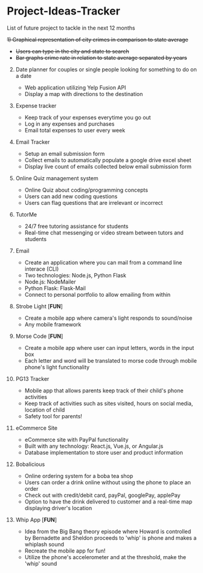 # Project-Ideas-Tracker
List of future project to tackle in the next 12 months

~~1) Graphical representation of city crimes in comparison to state average~~
   * ~~Users can type in the city and state to search~~
   * ~~Bar graphs crime rate in relation to state average separated by years~~   

2) Date planner for couples or single people looking for something to do on a date
   * Web application utilizing Yelp Fusion API
   * Display a map with directions to the destination
  
3) Expense tracker
   * Keep track of your expenses everytime you go out
   * Log in any expenses and purchases
   * Email total expenses to user every week
   
4) Email Tracker
   * Setup an email submission form
   * Collect emails to automatically populate a google drive excel sheet
   * Display live count of emails collected below email submission form
   
5) Online Quiz management system
   * Online Quiz about coding/programming concepts
   * Users can add new coding questions
   * Users can flag questions that are irrelevant or incorrect
   
6) TutorMe
   * 24/7 free tutoring assistance for students
   * Real-time chat messenging or video stream between tutors and students
   
7) Email
   * Create an application where you can mail from a command line interace (CLI)
   * Two technologies: Node.js, Python Flask
   * Node.js: NodeMailer
   * Python Flask: Flask-Mail
   * Connect to personal portfolio to allow emailing from within
   
8) Strobe Light [**FUN**]
   * Create a mobile app where camera's light responds to sound/noise
   * Any mobile framework

9) Morse Code [**FUN**]
   * Create a mobile app where user can input letters, words in the input box
   * Each letter and word will be translated to morse code through mobile phone's light functionality

10) PG13 Tracker
    * Mobile app that allows parents keep track of their child's phone activities
    * Keep track of activities such as sites visited, hours on social media, location of child
    * Safety tool for parents!

11) eCommerce Site
    * eCommerce site with PayPal functionality
    * Built with any technology: React.js, Vue.js, or Angular.js
    * Database implementation to store user and product information

12) Bobalicious
    * Online ordering system for a boba tea shop
    * Users can order a drink online without using the phone to place an order
    * Check out with credit/debit card, payPal, googlePay, applePay
    * Option to have the drink delivered to customer and a real-time map displaying driver's location

13) Whip App [**FUN**]
    * Idea from the Big Bang theory episode where Howard is controlled by Bernadette and Sheldon proceeds to 'whip' is phone and makes a whiplash sound
    * Recreate the mobile app for fun!
    * Utilize the phone's accelerometer and at the threshold, make the 'whip' sound
